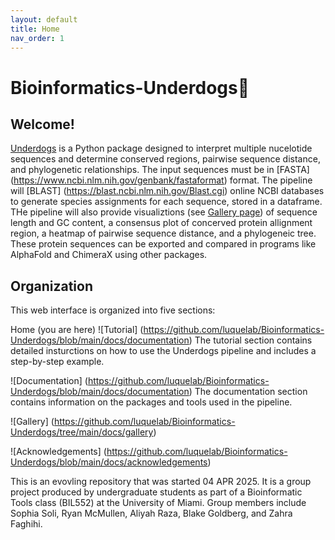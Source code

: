 ```yaml
---
layout: default
title: Home
nav_order: 1
---
```


# Bioinformatics-Underdogs🐶

## Welcome! 

[Underdogs](https://github.com/luquelab/Bioinformatics-Underdogs) is a Python package designed to interpret multiple nucelotide sequences and determine conserved regions, pairwise sequence distance, and phylogenetic relationships. The input sequences must be in [FASTA] (https://www.ncbi.nlm.nih.gov/genbank/fastaformat) format. The pipeline will [BLAST] (https://blast.ncbi.nlm.nih.gov/Blast.cgi) online NCBI databases to generate species assignments for each sequence, stored in a dataframe. THe pipeline will also provide visualiztions (see [Gallery page](https://github.com/luquelab/Bioinformatics-Underdogs/docs/gallery/index.md)) of sequence length and GC content, a consensus plot of concerved protein allignment region, a heatmap of pairwise sequence distance, and a phylogeneic tree. These protein sequences can be exported and compared in programs like AlphaFold and ChimeraX using other packages.  

## Organization

This web interface is organized into five sections: 

Home (you are here)
![Tutorial] (https://github.com/luquelab/Bioinformatics-Underdogs/blob/main/docs/documentation)
The tutorial section contains detailed insturctions on how to use the Underdogs pipeline and includes a step-by-step example.

![Documentation] (https://github.com/luquelab/Bioinformatics-Underdogs/blob/main/docs/documentation)
The documentation section contains information on the packages and tools used in the pipeline.

![Gallery] (https://github.com/luquelab/Bioinformatics-Underdogs/tree/main/docs/gallery)

![Acknowledgements] (https://github.com/luquelab/Bioinformatics-Underdogs/blob/main/docs/acknowledgements)

This is an evovling repository that was started 04 APR 2025. It is a group project produced by undergraduate students as part of a Bioinformatic Tools class (BIL552) at the University of Miami. Group members include Sophia Soli, Ryan McMullen, Aliyah Raza, Blake Goldberg, and Zahra Faghihi.
